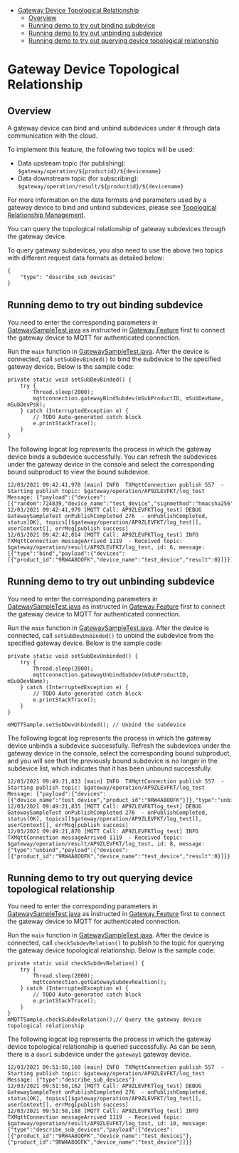 * [Gateway Device Topological Relationship](#Gateway-Device-Topological-Relationship)
  * [Overview](#Overview)
  * [Running demo to try out binding subdevice](#Running-demo-to-try-out-binding-subdevice)
  * [Running demo to try out unbinding subdevice](#Running-demo-to-try-out-unbinding-subdevice)
  * [Running demo to try out querying device topological relationship](#Running-demo-to-try-out-querying-device-topological-relationship)

# Gateway Device Topological Relationship
## Overview
A gateway device can bind and unbind subdevices under it through data communication with the cloud.

To implement this feature, the following two topics will be used:

* Data upstream topic (for publishing): `$gateway/operation/${productid}/${devicename}`
* Data downstream topic (for subscribing): `$gateway/operation/result/${productid}/${devicename}`

For more information on the data formats and parameters used by a gateway device to bind and unbind subdevices, please see [Topological Relationship Management](https://cloud.tencent.com/document/product/634/45960).

You can query the topological relationship of gateway subdevices through the gateway device.

To query gateway subdevices, you also need to use the above two topics with different request data formats as detailed below:

```
{
    "type": "describe_sub_devices"
}
```

## Running demo to try out binding subdevice

You need to enter the corresponding parameters in [GatewaySampleTest.java](../src/test/java/com/tencent/iot/hub/device/java/core/gateway/GatewaySampleTest.java) as instructed in [Gateway Feature](../../hub-device-java/docs/Gateway-Feature.md) first to connect the gateway device to MQTT for authenticated connection.

Run the `main` function in [GatewaySampleTest.java](../src/test/java/com/tencent/iot/hub/device/java/core/gateway/GatewaySampleTest.java). After the device is connected, call `setSubDevBinded()` to bind the subdevice to the specified gateway device. Below is the sample code:
```
private static void setSubDevBinded() {
    try {
        Thread.sleep(2000);
        mqttconnection.gatewayBindSubdev(mSubProductID, mSubDevName, mSubDevPsk);
    } catch (InterruptedException e) {
        // TODO Auto-generated catch block
        e.printStackTrace();
    }
}
```

The following logcat log represents the process in which the gateway device binds a subdevice successfully. You can refresh the subdevices under the gateway device in the console and select the corresponding bound subproduct to view the bound subdevice.
```
12/03/2021 09:42:41,978 [main] INFO  TXMqttConnection publish 557  - Starting publish topic: $gateway/operation/AP9ZLEVFKT/log_test Message: {"payload":{"devices":[{"random":724839,"device_name":"test_device","signmethod":"hmacsha256","signature":"ad7KTCgchgJUMfH8+XNUk/76fCxSnb3r9dtlP9pHFGA=","product_id":"9RW4A8OOFK","timestamp":1615513361,"authtype":"psk"}]},"type":"bind"}
12/03/2021 09:42:41,979 [MQTT Call: AP9ZLEVFKTlog_test] DEBUG GatewaySampleTest onPublishCompleted 276  - onPublishCompleted, status[OK], topics[[$gateway/operation/AP9ZLEVFKT/log_test]],  userContext[], errMsg[publish success]
12/03/2021 09:42:42,014 [MQTT Call: AP9ZLEVFKTlog_test] INFO  TXMqttConnection messageArrived 1119  - Received topic: $gateway/operation/result/AP9ZLEVFKT/log_test, id: 6, message: [{"type":"bind","payload":{"devices":[{"product_id":"9RW4A8OOFK","device_name":"test_device","result":0}]}}]
```

## Running demo to try out unbinding subdevice

You need to enter the corresponding parameters in [GatewaySampleTest.java](../src/test/java/com/tencent/iot/hub/device/java/core/gateway/GatewaySampleTest.java) as instructed in [Gateway Feature](../../hub-device-java/docs/Gateway-Feature.md) first to connect the gateway device to MQTT for authenticated connection.

Run the `main` function in [GatewaySampleTest.java](../src/test/java/com/tencent/iot/hub/device/java/core/gateway/GatewaySampleTest.java). After the device is connected, call `setSubDevUnbinded()` to unbind the subdevice from the specified gateway device. Below is the sample code:
```
private static void setSubDevUnbinded() {
    try {
        Thread.sleep(2000);
        mqttconnection.gatewayUnbindSubdev(mSubProductID, mSubDevName);
    } catch (InterruptedException e) {
        // TODO Auto-generated catch block
        e.printStackTrace();
    }
}

mMQTTSample.setSubDevUnbinded(); // Unbind the subdevice
```

The following logcat log represents the process in which the gateway device unbinds a subdevice successfully. Refresh the subdevices under the gateway device in the console, select the corresponding bound subproduct, and you will see that the previously bound subdevice is no longer in the subdevice list, which indicates that it has been unbound successfully.
```
12/03/2021 09:49:21,833 [main] INFO  TXMqttConnection publish 557  - Starting publish topic: $gateway/operation/AP9ZLEVFKT/log_test Message: {"payload":{"devices":[{"device_name":"test_device","product_id":"9RW4A8OOFK"}]},"type":"unbind"}
12/03/2021 09:49:21,835 [MQTT Call: AP9ZLEVFKTlog_test] DEBUG GatewaySampleTest onPublishCompleted 276  - onPublishCompleted, status[OK], topics[[$gateway/operation/AP9ZLEVFKT/log_test]],  userContext[], errMsg[publish success]
12/03/2021 09:49:21,870 [MQTT Call: AP9ZLEVFKTlog_test] INFO  TXMqttConnection messageArrived 1119  - Received topic: $gateway/operation/result/AP9ZLEVFKT/log_test, id: 8, message: {"type":"unbind","payload":{"devices":[{"product_id":"9RW4A8OOFK","device_name":"test_device","result":0}]}}
```

## Running demo to try out querying device topological relationship

You need to enter the corresponding parameters in [GatewaySampleTest.java](../src/test/java/com/tencent/iot/hub/device/java/core/gateway/GatewaySampleTest.java) as instructed in [Gateway Feature](../../hub-device-java/docs/Gateway-Feature.md) first to connect the gateway device to MQTT for authenticated connection.

Run the `main` function in [GatewaySampleTest.java](../src/test/java/com/tencent/iot/hub/device/java/core/gateway/GatewaySampleTest.java). After the device is connected, call `checkSubdevRelation()` to publish to the topic for querying the gateway device topological relationship. Below is the sample code:
```
private static void checkSubdevRelation() {
    try {
        Thread.sleep(2000);
        mqttconnection.getGatewaySubdevRealtion();
    } catch (InterruptedException e) {
        // TODO Auto-generated catch block
        e.printStackTrace();
    }
}
mMQTTSample.checkSubdevRelation();// Query the gateway device topological relationship
```

The following logcat log represents the process in which the gateway device topological relationship is queried successfully. As can be seen, there is a `door1` subdevice under the `gateway1` gateway device.
```
12/03/2021 09:51:58,160 [main] INFO  TXMqttConnection publish 557  - Starting publish topic: $gateway/operation/AP9ZLEVFKT/log_test Message: {"type":"describe_sub_devices"}
12/03/2021 09:51:58,162 [MQTT Call: AP9ZLEVFKTlog_test] DEBUG GatewaySampleTest onPublishCompleted 276  - onPublishCompleted, status[OK], topics[[$gateway/operation/AP9ZLEVFKT/log_test]],  userContext[], errMsg[publish success]
12/03/2021 09:51:58,188 [MQTT Call: AP9ZLEVFKTlog_test] INFO  TXMqttConnection messageArrived 1119  - Received topic: $gateway/operation/result/AP9ZLEVFKT/log_test, id: 10, message: {"type":"describe_sub_devices","payload":{"devices":[{"product_id":"9RW4A8OOFK","device_name":"test_device1"},{"product_id":"9RW4A8OOFK","device_name":"test_device"}]}}
```
